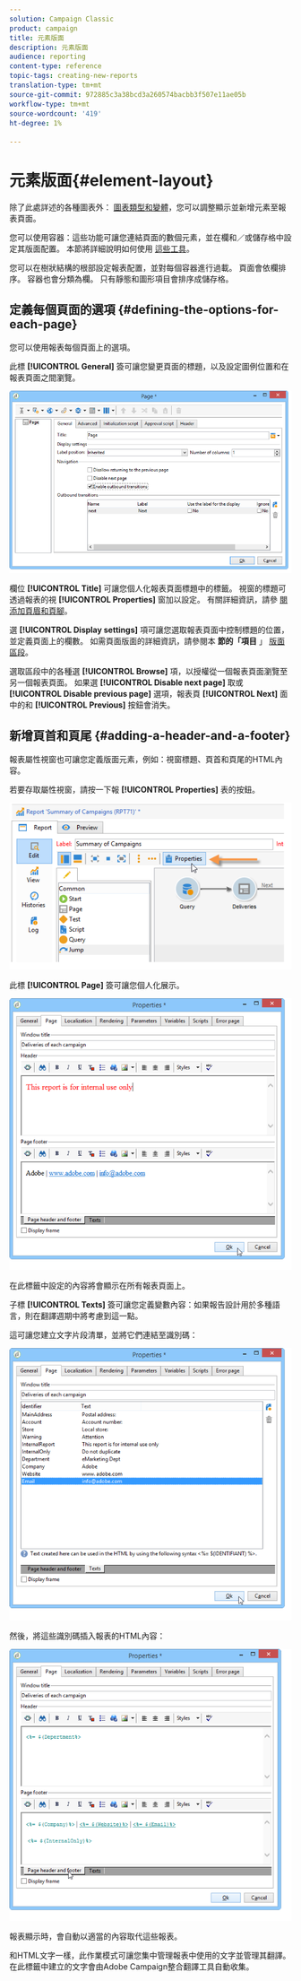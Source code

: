```yaml
---
solution: Campaign Classic
product: campaign
title: 元素版面
description: 元素版面
audience: reporting
content-type: reference
topic-tags: creating-new-reports
translation-type: tm+mt
source-git-commit: 972885c3a38bcd3a260574bacbb3f507e11ae05b
workflow-type: tm+mt
source-wordcount: '419'
ht-degree: 1%

---
```



# 元素版面{#element-layout}

除了此處詳述的各種圖表外： [圖表類型和變體](../../reporting/using/creating-a-chart.md#chart-types-and-variants)，您可以調整顯示並新增元素至報表頁面。

您可以使用容器：這些功能可讓您連結頁面的數個元素，並在欄和／或儲存格中設定其版面配置。 本節將詳細說明如何使用 [這些工具](../../web/using/defining-web-forms-layout.md#creating-containers)。

您可以在樹狀結構的根部設定報表配置，並對每個容器進行過載。 頁面會依欄排序。 容器也會分類為欄。 只有靜態和圖形項目會排序成儲存格。

## 定義每個頁面的選項 {#defining-the-options-for-each-page}

您可以使用報表每個頁面上的選項。

此標 **[!UICONTROL General]** 簽可讓您變更頁面的標題，以及設定圖例位置和在報表頁面之間瀏覽。

![](assets/s_ncs_advuser_report_wizard_022.png)

欄位 **[!UICONTROL Title]** 可讓您個人化報表頁面標題中的標籤。 視窗的標題可透過報表的視 **[!UICONTROL Properties]** 窗加以設定。 有關詳細資訊，請參 [閱添加頁眉和頁腳](#adding-a-header-and-a-footer)。

選 **[!UICONTROL Display settings]** 項可讓您選取報表頁面中控制標題的位置，並定義頁面上的欄數。 如需頁面版面的詳細資訊，請參閱本 **節的「項目** 」 [版面區段](../../web/using/defining-web-forms-layout.md#positioning-the-fields-on-the-page)。

選取區段中的各種選 **[!UICONTROL Browse]** 項，以授權從一個報表頁面瀏覽至另一個報表頁面。 如果選 **[!UICONTROL Disable next page]** 取或 **[!UICONTROL Disable previous page]** 選項，報表頁 **[!UICONTROL Next]** 面中的和 **[!UICONTROL Previous]** 按鈕會消失。

## 新增頁首和頁尾 {#adding-a-header-and-a-footer}

報表屬性視窗也可讓您定義版面元素，例如：視窗標題、頁首和頁尾的HTML內容。

若要存取屬性視窗，請按一下報 **[!UICONTROL Properties]** 表的按鈕。

![](assets/reporting_properties.png)

此標 **[!UICONTROL Page]** 簽可讓您個人化展示。

![](assets/s_ncs_advuser_report_properties_04.png)

在此標籤中設定的內容將會顯示在所有報表頁面上。

子標 **[!UICONTROL Texts]** 簽可讓您定義變數內容：如果報告設計用於多種語言，則在翻譯週期中將考慮到這一點。

這可讓您建立文字片段清單，並將它們連結至識別碼：

![](assets/s_ncs_advuser_report_properties_04a.png)

然後，將這些識別碼插入報表的HTML內容：

![](assets/s_ncs_advuser_report_properties_04b.png)

報表顯示時，會自動以適當的內容取代這些報表。

和HTML文字一樣，此作業模式可讓您集中管理報表中使用的文字並管理其翻譯。 在此標籤中建立的文字會由Adobe Campaign整合翻譯工具自動收集。
